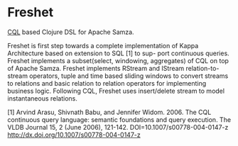 # Freshet 

[CQL](http://dl.acm.org/citation.cfm?id=1146463) based Clojure DSL for Apache Samza. 

Freshet is first step towards a complete implementation of Kappa Architecture based on extension to SQL [1] to sup- port continuous queries. Freshet implements a subset(select, windowing, aggregates) of CQL on top of Apache Samza. Freshet implements RStream and IStream relation-to-stream operators, tuple and time based sliding windows to convert streams to relations and basic relation to relation operators for implementing business logic. Following CQL, Freshet uses insert/delete stream to model instantaneous relations.

[1] Arvind Arasu, Shivnath Babu, and Jennifer Widom. 2006. The CQL continuous query language: semantic foundations and query execution. The VLDB Journal 15, 2 (June 2006), 121-142. DOI=10.1007/s00778-004-0147-z http://dx.doi.org/10.1007/s00778-004-0147-z

